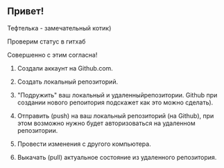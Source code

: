 ## Привет!

Тефтелька - замечательный котик)

Проверим статус в гитхаб

Совершенно с этим согласна!

1. Создали аккаунт на Github.com.

2. Создать локальный репозиторий.

3. "Подружить" ваш локальный и удаленныйрепозитории. Github при создании нового репоитория подскажет как это можно сделать).

4. Отправить (push) на ваш локальный репозиторий (на Github), при этом возможно нужно будет авторизоваться на удаленном репозитории.

5. Провести изменения с другого компьютера.

6. Выкачать (pull) актуальное состояние из удаленного репозитория.